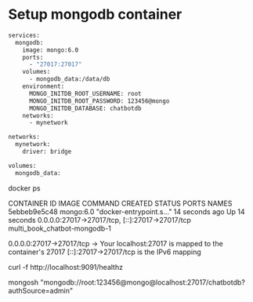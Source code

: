 # Setup mongodb container
```dockerfile
services:
  mongodb:
    image: mongo:6.0
    ports:
      - "27017:27017"
    volumes:
      - mongodb_data:/data/db
    environment:
      MONGO_INITDB_ROOT_USERNAME: root
      MONGO_INITDB_ROOT_PASSWORD: 123456@mongo
      MONGO_INITDB_DATABASE: chatbotdb
    networks:
      - mynetwork

networks:
  mynetwork:
    driver: bridge

volumes:
  mongodb_data:
```

docker ps

CONTAINER ID   IMAGE       COMMAND                  CREATED          STATUS          PORTS                                             NAMES
5ebbeb9e5c48   mongo:6.0   "docker-entrypoint.s…"   14 seconds ago   Up 14 seconds   0.0.0.0:27017->27017/tcp, [::]:27017->27017/tcp   multi_book_chatbot-mongodb-1

0.0.0.0:27017->27017/tcp → Your localhost:27017 is mapped to the container's 27017
[::]:27017->27017/tcp is the IPv6 mapping




curl -f http://localhost:9091/healthz 

mongosh "mongodb://root:123456@mongo@localhost:27017/chatbotdb?authSource=admin"

